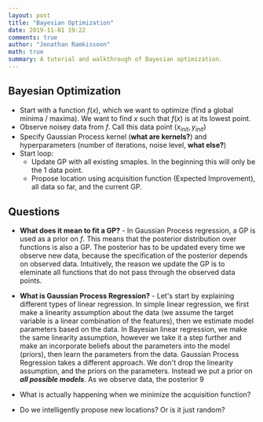 ```yaml
---
layout: post
title: "Bayesian Optimization"
date: 2019-11-01 19:22
comments: true
author: "Jonathan Ramkissoon"
math: true
summary: A tutorial and walkthrough of Bayesian optimization.
---
```


## Bayesian Optimization

- Start with a function $f(x)$, which we want to optimize (find a global minima / maxima). We want to find $x$ such that $f(x)$ is at its lowest point.
- Observe noisey data from $f$. Call this data point $(x_{init}, y_{init})$
- Specify Gaussian Process kernel (**what are kernels?**) and hyperparameters (number of iterations, noise level, **what else?**)
- Start loop:
    -  Update GP with all existing smaples. In the beginning this will only be the 1 data point.
    - Propose location using acquisition function (Expected Improvement), all data so far, and the current GP.




## Questions
- **What does it mean to fit a GP?** - In Gaussian Process regression, a GP is used as a prior on $f$. This means that the posterior distribution over functions is also a GP. The posterior has to be updated every time we observe new data, because the specification of the posterior depends on observed data. Intuitively, the reason we update the GP is to eleminate all functions that do not pass through the observed data points.

- **What is Gaussian Process Regression?** - Let's start by explaining different types of linear regression. In simple linear regression, we first make a linearity assumption about the data (we assume the target variable is a linear combination of the features), then we estimate model parameters based on the data. In Bayesian linear regression, we make the same linearity assumption, however we take it a step further and make an incorporate beliefs about the parameters into the model (priors), then learn the parameters from the data. Gaussian Process Regression takes a different approach. We don't drop the linearity assumption, and the priors on the parameters. Instead we put a prior on **_all possible models_**. As we observe data, the posterior
9

- What is actually happening when we minimize the acquisition function?

- Do we intelligently propose new locations? Or is it just random?
